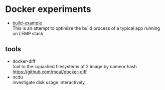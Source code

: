 # Docker experiments


- [build-example](./build-example)  
This is an attempt to optimize the build process of a typical app running on LEMP stack 

## tools

- docker-diff  
tool to the squashed filesystems of 2 image by nameor hash 
https://github.com/moul/docker-diff
- ncdu  
investigate disk usage interactively 
